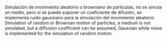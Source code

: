 Simulación de movimiento aleatorio o browniano de partículas, no se simula un medio, pero sí se puede suponer un coeficiente de difusión, se implementa ruido gaussiano para la simulación del movimiento aleatorio.
Simulation of random or Brownian motion of particles, a medium is not simulated, but a diffusion coefficient can be assumed, Gaussian white noise is implemented for the simulation of random motion.

